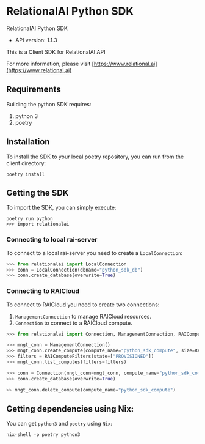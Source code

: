 # RelationalAI Python SDK

RelationalAI Python SDK
- API version: 1.1.3

This is a Client SDK for RelationalAI API

  For more information, please visit [https://www.relational.ai](https://www.relational.ai)

## Requirements

Building the python SDK requires:
1. python 3
2. poetry

## Installation

To install the SDK to your local poetry repository, you can run from the client directory:
```shell
poetry install
```

## Getting the SDK

To import the SDK, you can simply execute:
```shell
poetry run python
>>> import relationalai
```

### Connecting to local rai-server

To connect to a local rai-server you need to create a `LocalConnection`:
```python
>>> from relationalai import LocalConnection
>>> conn = LocalConnection(dbname="python_sdk_db")
>>> conn.create_database(overwrite=True)
```

### Connecting to RAICloud

To connect to RAICloud you need to create two connections:
1. `ManagementConnection` to manage RAICloud resources.
2. `Connection` to connect to a RAICloud compute.
```python
>>> from relationalai import Connection, ManagementConnection, RAIComputeSize, RAIComputeFilters

>>> mngt_conn = ManagementConnection()
>>> mngt_conn.create_compute(compute_name="python_sdk_compute", size=RAIComputeSize("XS"))
>>> filters = RAIComputeFilters(state=["PROVISIONED"])
>>> mngt_conn.list_computes(filters=filters)

>>> conn = Connection(mngt_conn=mngt_conn, compute_name="python_sdk_compute", dbname="python_sdk_db")
>>> conn.create_database(overwrite=True)

>> mngt_conn.delete_compute(compute_name="python_sdk_compute")
```

## Getting dependencies using Nix:

You can get `python3` and `poetry` using `Nix`:
```shell
nix-shell -p poetry python3
```
